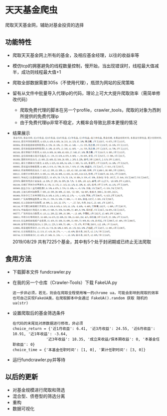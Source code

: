 # 天天基金爬虫
爬取天天基金网，辅助对基金投资的选择

## 功能特性
- 爬取天天基金网上所有的基金，及相应基金经理，以往的收益率等

- 模仿tcp的拥塞避免的线程数量控制，慢开始，当出现错误时，线程最大值减半，成功则线程最大值+1
- 爬取全部数据需要305s（不使用代理），瓶颈为网站的反爬策略
- 留有从文件中批量导入代理ip的代码，理论上可大大提升爬取效率（需简单修改代码）
    - 爬取免费代理的脚本在另一个profile，crawler_tools，爬取的对象为西刺所提供的免费代理ip
    - 由于免费代理ip非常不稳定，大概率会导致比原本更慢的情况
- 结果展示
![Image text](./image/result.png)
    2019/08/29 共有7225个基金，其中有5个处于封闭期或已终止无法爬取

## 食用方法
- 下载脚本文件 fundcrawler.py
- 在我的另一个仓库（Crawler-Tools）下载 FakeUA.py

      这一步非必须，若无，则会在爬取全程使用唯一的chrome ua，可能会影响到爬取的效率
      也可自己实现FakeUA类，在爬取脚本中会通过 FakeUA().random 获取 随机的ua(str)
- 设置爬取后的基金筛选条件
      
      在代码的末尾处对原数据进行修改，非必须
      choice_return = {'近1月收益': 6.41, '近3月收益': 24.55, '近6月收益': 10.91, '近1年收益': -3.64,
                     '近3年收益': 18.35, '成立来收益/保本期收益': 0, '本基金任职收益': 0}
      choice_time = {'本基金任职时间': [1, 0], '累计任职时间': [3, 0]}

- 运行fundcrawler.py并等待
      
## 以后的更新
- 对基金规模进行爬取和筛选
- 混合型、债卷型的筛选分离
- 重构
- 数据可视化
